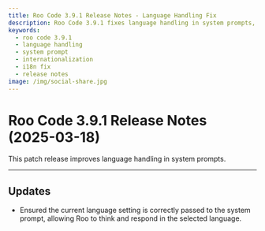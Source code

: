 ```yaml
---
title: Roo Code 3.9.1 Release Notes - Language Handling Fix
description: Roo Code 3.9.1 fixes language handling in system prompts, ensuring Roo thinks and responds in the selected language for better internationalization support.
keywords:
  - roo code 3.9.1
  - language handling
  - system prompt
  - internationalization
  - i18n fix
  - release notes
image: /img/social-share.jpg
---
```


# Roo Code 3.9.1 Release Notes (2025-03-18)

This patch release improves language handling in system prompts.

---

## Updates

*   Ensured the current language setting is correctly passed to the system prompt, allowing Roo to think and respond in the selected language.